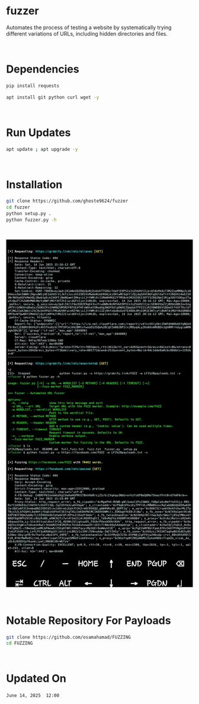 # fuzzer
Automates the process of testing a website by systematically trying different variations of URLs, including hidden directories and files.

<br>

# Dependencies 
```bash
pip install requests
```
```bash
apt install git python curl wget -y
```

<br>

# Run Updates 
```bash
apt update ; apt upgrade -y
```

<br>

# Installation 
```bash
git clone https://github.com/ghoste9624/fuzzer
cd fuzzer
python setup.py . 
python fuzzer.py -h
```

<br>

![alt text](https://github.com/ghoste9624/fuzzer/blob/main/files%2FScreenshot_20250614-113845_Photos.jpg)

<br>

# Notable Repository For Payloads 

```bash
git clone https://github.com/osamahamad/FUZZING
cd FUZZING
```

<br>

# Updated On

``
June 14, 2025  12:00
``

<br>
